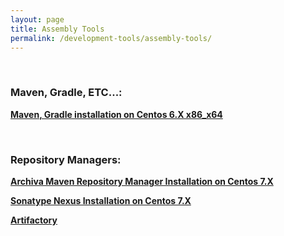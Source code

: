 ```yaml
---
layout: page
title: Assembly Tools
permalink: /development-tools/assembly-tools/
---
```



<br/>

### Maven, Gradle, ETC...:

<strong><a href="/install/assembly-tools/linux/centos/6/x64/">Maven, Gradle installation on Centos 6.X x86_x64</a></strong>


<br/>

### Repository Managers:

<strong><a href="/development-tools/assembly-tools/linux/centos/7.X/archiva/installation/">Archiva Maven Repository Manager Installation on Centos 7.X</a></strong>

<strong><a href="/development-tools/assembly-tools/linux/centos/7.X/nexus/installation/">Sonatype Nexus Installation on Centos 7.X</a></strong>

<strong><a href="https://www.jfrog.com/blog/fronting-oracle-maven-repository-artifactory/" rel="nofollow">Artifactory</a></strong>
